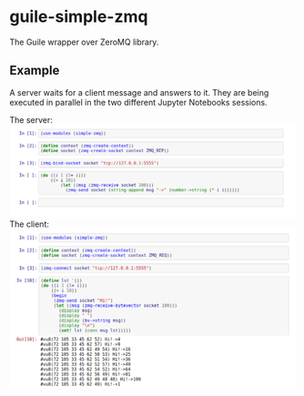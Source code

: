# guile-simple-zmq
The Guile wrapper over ZeroMQ library.

## Example
A server waits for a client message and answers to it. They are being executed in parallel in the two different Jupyter Notebooks sessions.

The server:
![](guile-zmq-server.png)
The client:
![](guile-zmq-client.png)
